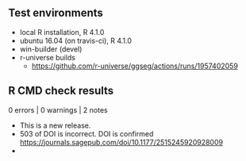 ## Test environments
* local R installation, R 4.1.0
* ubuntu 16.04 (on travis-ci), R 4.1.0
* win-builder (devel)
* r-universe builds
  * https://github.com/r-universe/ggseg/actions/runs/1957402059

## R CMD check results

0 errors | 0 warnings | 2 notes

* This is a new release.  
* 503 of DOI is incorrect. DOI is confirmed https://journals.sagepub.com/doi/10.1177/2515245920928009  
* 

